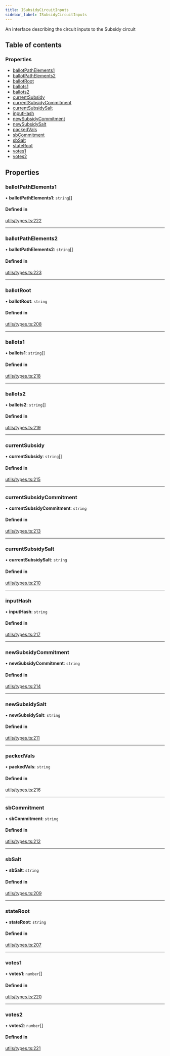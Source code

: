 ```yaml
---
title: ISubsidyCircuitInputs
sidebar_label: ISubsidyCircuitInputs
---
```


An interface describing the circuit inputs to the Subsidy circuit

## Table of contents

### Properties

- [ballotPathElements1](ISubsidyCircuitInputs.md#ballotpathelements1)
- [ballotPathElements2](ISubsidyCircuitInputs.md#ballotpathelements2)
- [ballotRoot](ISubsidyCircuitInputs.md#ballotroot)
- [ballots1](ISubsidyCircuitInputs.md#ballots1)
- [ballots2](ISubsidyCircuitInputs.md#ballots2)
- [currentSubsidy](ISubsidyCircuitInputs.md#currentsubsidy)
- [currentSubsidyCommitment](ISubsidyCircuitInputs.md#currentsubsidycommitment)
- [currentSubsidySalt](ISubsidyCircuitInputs.md#currentsubsidysalt)
- [inputHash](ISubsidyCircuitInputs.md#inputhash)
- [newSubsidyCommitment](ISubsidyCircuitInputs.md#newsubsidycommitment)
- [newSubsidySalt](ISubsidyCircuitInputs.md#newsubsidysalt)
- [packedVals](ISubsidyCircuitInputs.md#packedvals)
- [sbCommitment](ISubsidyCircuitInputs.md#sbcommitment)
- [sbSalt](ISubsidyCircuitInputs.md#sbsalt)
- [stateRoot](ISubsidyCircuitInputs.md#stateroot)
- [votes1](ISubsidyCircuitInputs.md#votes1)
- [votes2](ISubsidyCircuitInputs.md#votes2)

## Properties

### ballotPathElements1

• **ballotPathElements1**: `string`[]

#### Defined in

[utils/types.ts:222](https://github.com/privacy-scaling-explorations/maci/blob/6a905de08/core/ts/utils/types.ts#L222)

---

### ballotPathElements2

• **ballotPathElements2**: `string`[]

#### Defined in

[utils/types.ts:223](https://github.com/privacy-scaling-explorations/maci/blob/6a905de08/core/ts/utils/types.ts#L223)

---

### ballotRoot

• **ballotRoot**: `string`

#### Defined in

[utils/types.ts:208](https://github.com/privacy-scaling-explorations/maci/blob/6a905de08/core/ts/utils/types.ts#L208)

---

### ballots1

• **ballots1**: `string`[]

#### Defined in

[utils/types.ts:218](https://github.com/privacy-scaling-explorations/maci/blob/6a905de08/core/ts/utils/types.ts#L218)

---

### ballots2

• **ballots2**: `string`[]

#### Defined in

[utils/types.ts:219](https://github.com/privacy-scaling-explorations/maci/blob/6a905de08/core/ts/utils/types.ts#L219)

---

### currentSubsidy

• **currentSubsidy**: `string`[]

#### Defined in

[utils/types.ts:215](https://github.com/privacy-scaling-explorations/maci/blob/6a905de08/core/ts/utils/types.ts#L215)

---

### currentSubsidyCommitment

• **currentSubsidyCommitment**: `string`

#### Defined in

[utils/types.ts:213](https://github.com/privacy-scaling-explorations/maci/blob/6a905de08/core/ts/utils/types.ts#L213)

---

### currentSubsidySalt

• **currentSubsidySalt**: `string`

#### Defined in

[utils/types.ts:210](https://github.com/privacy-scaling-explorations/maci/blob/6a905de08/core/ts/utils/types.ts#L210)

---

### inputHash

• **inputHash**: `string`

#### Defined in

[utils/types.ts:217](https://github.com/privacy-scaling-explorations/maci/blob/6a905de08/core/ts/utils/types.ts#L217)

---

### newSubsidyCommitment

• **newSubsidyCommitment**: `string`

#### Defined in

[utils/types.ts:214](https://github.com/privacy-scaling-explorations/maci/blob/6a905de08/core/ts/utils/types.ts#L214)

---

### newSubsidySalt

• **newSubsidySalt**: `string`

#### Defined in

[utils/types.ts:211](https://github.com/privacy-scaling-explorations/maci/blob/6a905de08/core/ts/utils/types.ts#L211)

---

### packedVals

• **packedVals**: `string`

#### Defined in

[utils/types.ts:216](https://github.com/privacy-scaling-explorations/maci/blob/6a905de08/core/ts/utils/types.ts#L216)

---

### sbCommitment

• **sbCommitment**: `string`

#### Defined in

[utils/types.ts:212](https://github.com/privacy-scaling-explorations/maci/blob/6a905de08/core/ts/utils/types.ts#L212)

---

### sbSalt

• **sbSalt**: `string`

#### Defined in

[utils/types.ts:209](https://github.com/privacy-scaling-explorations/maci/blob/6a905de08/core/ts/utils/types.ts#L209)

---

### stateRoot

• **stateRoot**: `string`

#### Defined in

[utils/types.ts:207](https://github.com/privacy-scaling-explorations/maci/blob/6a905de08/core/ts/utils/types.ts#L207)

---

### votes1

• **votes1**: `number`[]

#### Defined in

[utils/types.ts:220](https://github.com/privacy-scaling-explorations/maci/blob/6a905de08/core/ts/utils/types.ts#L220)

---

### votes2

• **votes2**: `number`[]

#### Defined in

[utils/types.ts:221](https://github.com/privacy-scaling-explorations/maci/blob/6a905de08/core/ts/utils/types.ts#L221)

